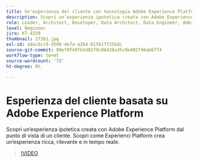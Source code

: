 ```yaml
---
title: Un'esperienza del cliente con tecnologia Adobe Experience Platform
description: Scopri un’esperienza ipotetica creata con Adobe Experience Platform dal punto di vista di un cliente. Scopri come Experienci Platform crea un’esperienza ricca, rilevante e in tempo reale.
role: Leader, Architect, Developer, Data Architect, Data Engineer, Admin, User
level: Beginner
jira: KT-4339
thumbnail: 27361.jpg
exl-id: a8acbcc9-d500-4e7a-a2b4-015617f25bdc
source-git-commit: 00ef0f40fb3d82f0c06428a35c0e402f46ab6774
workflow-type: tm+mt
source-wordcount: '72'
ht-degree: 0%

---
```


# Esperienza del cliente basata su Adobe Experience Platform

Scopri un’esperienza ipotetica creata con Adobe Experience Platform dal punto di vista di un cliente. Scopri come Experienci Platform crea un’esperienza ricca, rilevante e in tempo reale.

>[!VIDEO](https://video.tv.adobe.com/v/27361?learn=on)

